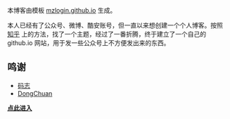 本博客由模板 [mzlogin.github.io](https://github.com/mzlogin/mzlogin.github.io) 生成。

本人已经有了公众号、微博、酷安账号，但一直以来想创建一个个人博客。按照 [知乎](https://zhuanlan.zhihu.com/p/83834939) 上的方法，找了一个主题，经过了一番折腾，终于建立了一个自己的 github.io 网站，用于发一些公众号上不方便发出来的东西。

## 鸣谢

- [码志](https://mazhuang.org)
- [DongChuan](https://dongchuan.github.io/)

[**点此进入**](https://lxgw.github.io)
